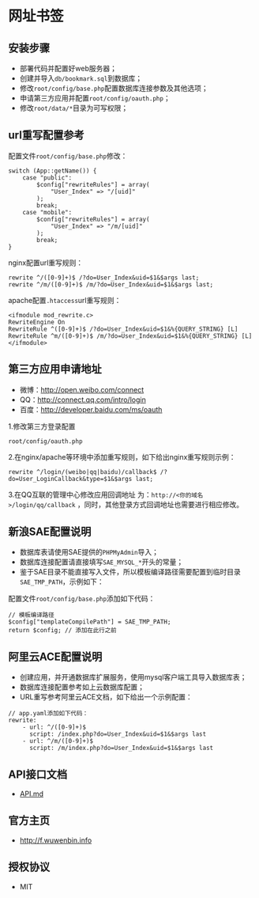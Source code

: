 网址书签
========

## 安装步骤

* 部署代码并配置好web服务器；
* 创建并导入`db/bookmark.sql`到数据库；
* 修改`root/config/base.php`配置数据库连接参数及其他选项；
* 申请第三方应用并配置`root/config/oauth.php`；
* 修改`root/data/*`目录为可写权限；

## url重写配置参考

配置文件`root/config/base.php`修改：

```
switch (App::getName()) {
    case "public":
        $config["rewriteRules"] = array(
            "User_Index" => "/[uid]"
        );
        break;
    case "mobile":
        $config["rewriteRules"] = array(
            "User_Index" => "/m/[uid]"
        );
        break;
}
```

nginx配置url重写规则：

```
rewrite ^/([0-9]+)$ /?do=User_Index&uid=$1&$args last;
rewrite ^/m/([0-9]+)$ /m/?do=User_Index&uid=$1&$args last;
```

apache配置`.htaccess`url重写规则：
```
<ifmodule mod_rewrite.c>
RewriteEngine On
RewriteRule ^([0-9]+)$ /?do=User_Index&uid=$1&%{QUERY_STRING} [L]
RewriteRule ^m/([0-9]+)$ /m/?do=User_Index&uid=$1&%{QUERY_STRING} [L]
</ifmodule>
```

## 第三方应用申请地址

* 微博：<http://open.weibo.com/connect>
* QQ：<http://connect.qq.com/intro/login>
* 百度：<http://developer.baidu.com/ms/oauth>

1.修改第三方登录配置
```
root/config/oauth.php
```
2.在nginx/apache等环境中添加重写规则，如下给出nginx重写规则示例：

```
rewrite ^/login/(weibo|qq|baidu)/callback$ /?do=User_LoginCallback&type=$1&$args last;

```

3.在QQ互联的管理中心修改应用回调地址
为：`http://<你的域名>/login/qq/callback` ，同时，其他登录方式回调地址也需要进行相应修改。


## 新浪SAE配置说明

* 数据库表请使用SAE提供的`PHPMyAdmin`导入；
* 数据库连接配置请直接填写`SAE_MYSQL_*`开头的常量；
* 鉴于SAE目录不能直接写入文件，所以模板编译路径需要配置到临时目录`SAE_TMP_PATH`，示例如下：

配置文件`root/config/base.php`添加如下代码：

```
// 模板编译路径
$config["templateCompilePath"] = SAE_TMP_PATH;
return $config; // 添加在此行之前
```

## 阿里云ACE配置说明

* 创建应用，并开通数据库扩展服务，使用mysql客户端工具导入数据库表；
* 数据库连接配置参考如上云数据库配置；
* URL重写参考阿里云ACE文档，如下给出一个示例配置：

```
// app.yaml添加如下代码：
rewrite:
    - url: ^/([0-9]+)$
      script: /index.php?do=User_Index&uid=$1&$args last
    - url: ^/m/([0-9]+)$
      script: /m/index.php?do=User_Index&uid=$1&$args last
```

## API接口文档

* [API.md](API.md)

## 官方主页

* <http://f.wuwenbin.info>

## 授权协议

* MIT

